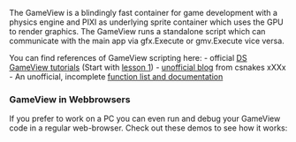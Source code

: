 The GameView is a blindingly fast container for game development with a physics engine and PIXI as underlying sprite container which uses the GPU to render graphics. The GameView runs a standalone script which can communicate with the main app via gfx.Execute or gmv.Execute vice versa.

You can find references of GameView scripting here:
	- official [DS GameView tutorials](https://dsgameview.wixsite.com/gameview) (Start with [lesson 1](https://dsgameview.wixsite.com/gameview/tutorial-1))
	- [unofficial blog](https://dsgameengine.blogspot.com) from csnakes xXXx
	- An unofficial, incomplete [function list and documentation](https://docs.google.com/document/d/1Bs\_LXQQv-JdZQMaOdsM6rkHPZjaFACVvodATbL5M0H4/view)


### GameView in Webbrowsers
If you prefer to work on a PC you can even run and debug your GameView code in a regular web-browser. Check out these demos to see how it works: [](http://androidscript.org/beta/GameViewWeb)
